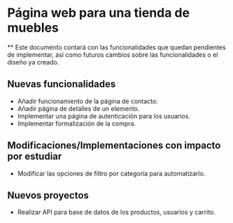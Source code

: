 # Página web para una tienda de muebles

** Este documento contará con las funcionalidades que quedan pendientes de implementar, así como futuros cambios sobre las funcionalidades o el diseño ya creado.

## Nuevas funcionalidades
* Añadir funcionamiento de la página de contacto.
* Añadir página de detalles de un elemento.
* Implementar una página de autenticación para los usuarios.
* Implementar formalización de la compra.

## Modificaciones/Implementaciones con impacto por estudiar
* Modificar las opciones de filtro por categoría para automatizarlo.

## Nuevos proyectos
* Realizar API para base de datos de los productos, usuarios y carrito.